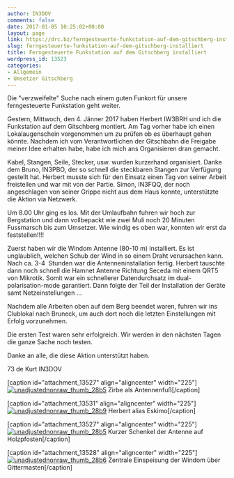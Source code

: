 ```yaml
---
author: IN3DOV
comments: false
date: 2017-01-05 10:25:02+00:00
layout: page
link: https://drc.bz/ferngesteuerte-funkstation-auf-dem-gitschberg-installiert/
slug: ferngesteuerte-funkstation-auf-dem-gitschberg-installiert
title: Ferngesteuerte Funkstation auf dem Gitschberg installiert
wordpress_id: 13523
categories:
- Allgemein
- Umsetzer Gitschberg
---
```


Die "verzweifelte" Suche nach einem guten Funkort für unsere ferngesteuerte Funkstation geht weiter.

Gestern, Mittwoch, den 4. Jänner 2017 haben Herbert IW3BRH und ich die Funkstation auf dem Gitschberg montiert. Am Tag vorher habe ich einen Lokalaugenschein vorgenommen um zu prüfen ob es überhaupt gehen könnte. Nachdem ich vom Verantwortlichen der Gitschbahn die Freigabe meiner Idee erhalten habe, habe ich mich ans Organisieren dran gemacht.

Kabel, Stangen, Seile, Stecker, usw. wurden kurzerhand organisiert. Danke dem Bruno, IN3PBO, der so schnell die steckbaren Stangen zur Verfügung gestellt hat. Herbert musste sich für den Einsatz einen Tag von seiner Arbeit freistellen und war mit von der Partie. Simon, IN3FQQ, der noch angeschlagen von seiner Grippe nicht aus dem Haus konnte, unterstützte die Aktion via Netzwerk.

Um 8.00 Uhr ging es los. Mit der Umlaufbahn fuhren wir hoch zur Bergstation und dann vollbepackt wie zwei Muli noch 20 Minuten Fussmarsch bis zum Umsetzer. Wie windig es oben war, konnten wir erst da feststellen!!!!

Zuerst haben wir die Windom Antenne (80-10 m) installiert. Es ist unglaublich, welchen Schub der Wind in so einem Draht verursachen kann. Nach ca. 3-4  Stunden war die Antenneninstallation fertig. Herbert tauschte dann noch schnell die Hamnet Antenne Richtung Seceda mit einem QRT5 von Mikrotik. Somit war ein schnellerer Datendurchsatz im dual-polarisation-mode garantiert. Dann folgte der Teil der Installation der Geräte samt Netzeinstellungen ...

Nachdem alle Arbeiten oben auf dem Berg beendet waren, fuhren wir ins Clublokal nach Bruneck, um auch dort noch die letzten Einstellungen mit Erfolg vorzunehmen.

Die ersten Test waren sehr erfolgreich. Wir werden in den nächsten Tagen die ganze Sache noch testen.

Danke an alle, die diese Aktion unterstützt haben.

73 de Kurt IN3DOV

[caption id="attachment_13527" align="aligncenter" width="225"][![unadjustednonraw_thumb_28b5](https://drc.bz/wp-content/uploads/2017/01/UNADJUSTEDNONRAW_thumb_28b5-225x300.jpg)](https://drc.bz/wp-content/uploads/2017/01/UNADJUSTEDNONRAW_thumb_28b5.jpg) Zirbe als Antennenfuß[/caption]

[caption id="attachment_13531" align="aligncenter" width="225"][![unadjustednonraw_thumb_28b9](https://drc.bz/wp-content/uploads/2017/01/UNADJUSTEDNONRAW_thumb_28b9-225x300.jpg)](https://drc.bz/wp-content/uploads/2017/01/UNADJUSTEDNONRAW_thumb_28b9.jpg) Herbert alias Eskimo[/caption]

[caption id="attachment_13527" align="aligncenter" width="225"][![unadjustednonraw_thumb_28b5](https://drc.bz/wp-content/uploads/2017/01/UNADJUSTEDNONRAW_thumb_28b5-225x300.jpg)](https://drc.bz/wp-content/uploads/2017/01/UNADJUSTEDNONRAW_thumb_28b5.jpg) Kurzer Schenkel der Antenne auf Holzpfosten[/caption]

[caption id="attachment_13528" align="aligncenter" width="225"][![unadjustednonraw_thumb_28b6](https://drc.bz/wp-content/uploads/2017/01/UNADJUSTEDNONRAW_thumb_28b6-225x300.jpg)](https://drc.bz/wp-content/uploads/2017/01/UNADJUSTEDNONRAW_thumb_28b6.jpg) Zentrale Einspeisung der Windom über Gittermasten[/caption]




